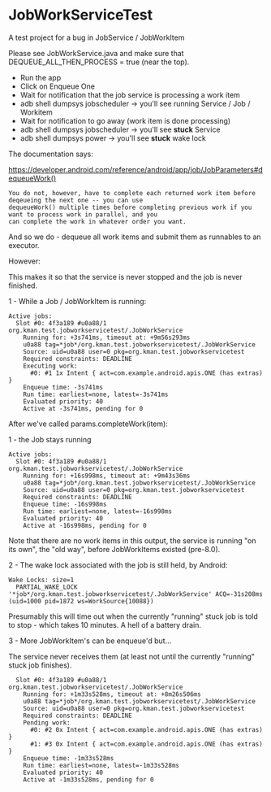 # JobWorkServiceTest
A test project for a bug in JobService / JobWorkItem

Please see JobWorkService.java and make sure that DEQUEUE_ALL_THEN_PROCESS = true (near the top).

- Run the app
- Click on Enqueue One
- Wait for notification that the job service is processing a work item
- adb shell dumpsys jobscheduler -> you'll see running Service / Job / Workitem
- Wait for notification to go away (work item is done processing)
- adb shell dumpsys jobscheduler -> you'll see **stuck** Service
- adb shell dumpsys power -> you'll see **stuck** wake lock

The documentation says:

https://developer.android.com/reference/android/app/job/JobParameters#dequeueWork()

```
You do not, however, have to complete each returned work item before deqeueing the next one -- you can use
dequeueWork() multiple times before completing previous work if you want to process work in parallel, and you
can complete the work in whatever order you want.
```

And so we do - dequeue all work items and submit them as runnables to an executor.

However:

This makes it so that the service is never stopped and the job is never finished.

1 - While a Job / JobWorkItem is running:

```
Active jobs:
  Slot #0: 4f3a189 #u0a88/1 org.kman.test.jobworkservicetest/.JobWorkService
    Running for: +3s741ms, timeout at: +9m56s293ms
    u0a88 tag=*job*/org.kman.test.jobworkservicetest/.JobWorkService
    Source: uid=u0a88 user=0 pkg=org.kman.test.jobworkservicetest
    Required constraints: DEADLINE
    Executing work:
      #0: #1 1x Intent { act=com.example.android.apis.ONE (has extras) }
    Enqueue time: -3s741ms
    Run time: earliest=none, latest=-3s741ms
    Evaluated priority: 40
    Active at -3s741ms, pending for 0
```

After we've called params.completeWork(item):

1 - the Job stays running

```
Active jobs:
  Slot #0: 4f3a189 #u0a88/1 org.kman.test.jobworkservicetest/.JobWorkService
    Running for: +16s998ms, timeout at: +9m43s36ms
    u0a88 tag=*job*/org.kman.test.jobworkservicetest/.JobWorkService
    Source: uid=u0a88 user=0 pkg=org.kman.test.jobworkservicetest
    Required constraints: DEADLINE
    Enqueue time: -16s998ms
    Run time: earliest=none, latest=-16s998ms
    Evaluated priority: 40
    Active at -16s998ms, pending for 0
```

Note that there are no work items in this output, the service is running "on its own", the "old way", before
JobWorkItems existed (pre-8.0).

2 - The wake lock associated with the job is still held, by Android:

```
Wake Locks: size=1
  PARTIAL_WAKE_LOCK              '*job*/org.kman.test.jobworkservicetest/.JobWorkService' ACQ=-31s208ms (uid=1000 pid=1872 ws=WorkSource{10088})
```

Presumably this will time out when the currently "running" stuck job is told to stop - which takes 10 minutes.
A hell of a battery drain.

3 - More JobWorkItem's can be enqueue'd but...

The service never receives them (at least not until the currently "running" stuck job finishes).

```
  Slot #0: 4f3a189 #u0a88/1 org.kman.test.jobworkservicetest/.JobWorkService
    Running for: +1m33s528ms, timeout at: +8m26s506ms
    u0a88 tag=*job*/org.kman.test.jobworkservicetest/.JobWorkService
    Source: uid=u0a88 user=0 pkg=org.kman.test.jobworkservicetest
    Required constraints: DEADLINE
    Pending work:
      #0: #2 0x Intent { act=com.example.android.apis.ONE (has extras) }
      #1: #3 0x Intent { act=com.example.android.apis.ONE (has extras) }
    Enqueue time: -1m33s528ms
    Run time: earliest=none, latest=-1m33s528ms
    Evaluated priority: 40
    Active at -1m33s528ms, pending for 0
```

